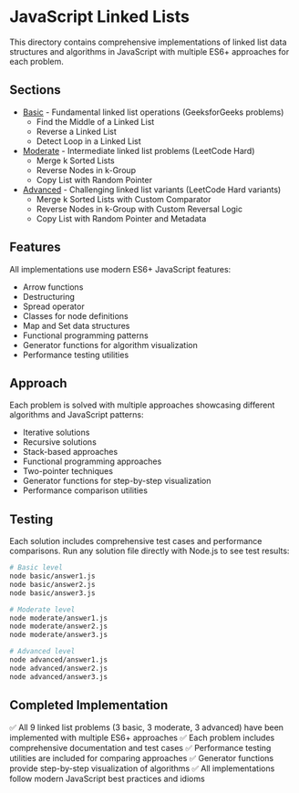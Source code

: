 # JavaScript Linked Lists

This directory contains comprehensive implementations of linked list data structures and algorithms in JavaScript with multiple ES6+ approaches for each problem.

## Sections

- [Basic](./basic/README.md) - Fundamental linked list operations (GeeksforGeeks problems)
  - Find the Middle of a Linked List
  - Reverse a Linked List
  - Detect Loop in a Linked List
- [Moderate](./moderate/README.md) - Intermediate linked list problems (LeetCode Hard)
  - Merge k Sorted Lists
  - Reverse Nodes in k-Group
  - Copy List with Random Pointer
- [Advanced](./advanced/README.md) - Challenging linked list variants (LeetCode Hard variants)
  - Merge k Sorted Lists with Custom Comparator
  - Reverse Nodes in k-Group with Custom Reversal Logic
  - Copy List with Random Pointer and Metadata

## Features

All implementations use modern ES6+ JavaScript features:

- Arrow functions
- Destructuring
- Spread operator
- Classes for node definitions
- Map and Set data structures
- Functional programming patterns
- Generator functions for algorithm visualization
- Performance testing utilities

## Approach

Each problem is solved with multiple approaches showcasing different algorithms and JavaScript patterns:

- Iterative solutions
- Recursive solutions
- Stack-based approaches
- Functional programming approaches
- Two-pointer techniques
- Generator functions for step-by-step visualization
- Performance comparison utilities

## Testing

Each solution includes comprehensive test cases and performance comparisons. Run any solution file directly with Node.js to see test results:

```bash
# Basic level
node basic/answer1.js
node basic/answer2.js
node basic/answer3.js

# Moderate level
node moderate/answer1.js
node moderate/answer2.js
node moderate/answer3.js

# Advanced level
node advanced/answer1.js
node advanced/answer2.js
node advanced/answer3.js
```

## Completed Implementation

✅ All 9 linked list problems (3 basic, 3 moderate, 3 advanced) have been implemented with multiple ES6+ approaches
✅ Each problem includes comprehensive documentation and test cases
✅ Performance testing utilities are included for comparing approaches
✅ Generator functions provide step-by-step visualization of algorithms
✅ All implementations follow modern JavaScript best practices and idioms
